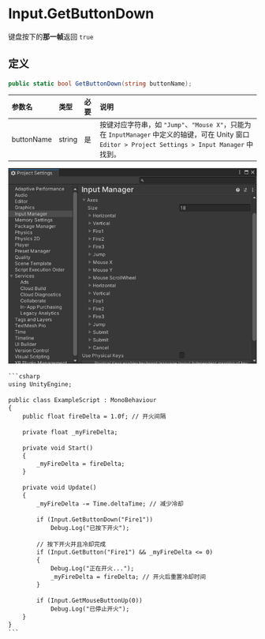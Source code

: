 # Input.GetButtonDown

键盘按下的**那一帧**返回 `true`

## 定义

```csharp
public static bool GetButtonDown(string buttonName);
```

| 参数名        | 类型     | 必要  | 说明                                                                                                                     |
|:---------- |:------ |:--- |:---------------------------------------------------------------------------------------------------------------------- |
| buttonName | string | 是   | 按键对应字符串，如 `"Jump"`、`"Mouse X"`，只能为在 `InputManager` 中定义的轴键，可在 Unity 窗口 `Editor > Project Settings > Input Manager` 中找到。 |

![Input Manager](./images/input_manager.png)

~~~admonish example title="示例"
```csharp
using UnityEngine;

public class ExampleScript : MonoBehaviour
{
    public float fireDelta = 1.0f; // 开火间隔

    private float _myFireDelta;

    private void Start()
    {
        _myFireDelta = fireDelta;
    }

    private void Update()
    {
        _myFireDelta -= Time.deltaTime; // 减少冷却

        if (Input.GetButtonDown("Fire1"))
            Debug.Log("已按下开火");

        // 按下开火并且冷却完成
        if (Input.GetButton("Fire1") && _myFireDelta <= 0)
        {
            Debug.Log("正在开火...");
            _myFireDelta = fireDelta; // 开火后重置冷却时间
        }

        if (Input.GetMouseButtonUp(0))
            Debug.Log("已停止开火");
    }
}
```
~~~